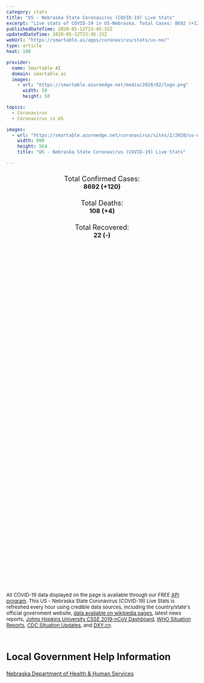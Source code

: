 ```yaml
---
category: stats
title: "US - Nebraska State Coronavirus (COVID-19) Live Stats"
excerpt: "Live stats of COVID-19 in US-Nebraska. Total Cases: 8692 (+120), Deaths: 108 (+4), Recoveries: 22(-)."
publishedDateTime: 2020-05-12T23:45:15Z
updatedDateTime: 2020-05-12T23:45:15Z
webUrl: "https://smartable.ai/apps/coronavirus/stats/us-ne/"
type: article
heat: 100

provider:
  name: Smartable AI
  domain: smartable.ai
  images:
    - url: "https://smartable.azureedge.net/media/2020/02/logo.png"
      width: 50
      height: 50

topics:
  - Coronavirus
  - Coronavirus in US

images:
  - url: "https://smartable.azureedge.net/coronavirus/sites/2/2020/us-ne.jpg"
    width: 900
    height: 564
    title: "US - Nebraska State Coronavirus (COVID-19) Live Stats"

---
```

<div class="total-stats" style="text-align: center;">
    <h3>
	    <div style="font-size: 18px; font-weight: 400;">Total Confirmed Cases:</div>
	    8692 (<span class='red'>+120</span>)
    </h3>
    <h3>
	    <div style="font-size: 18px; font-weight: 400;">Total Deaths:</div>
	    108 (<span class='red'>+4</span>)
    </h3>
    <h3>
	    <div style="font-size: 18px; font-weight: 400;">Total Recovered:</div>
	    22 (-)
    </h3>
</div>

<script type="text/javascript" src="https://www.gstatic.com/charts/loader.js"></script>

<div id="time_series_chart" style="width: 100%; height: 400px;"></div>
<script type="text/javascript">
  google.charts.load('current', {'packages':['corechart']});
  google.charts.setOnLoadCallback(drawChart);
  function drawChart() {
    var data = google.visualization.arrayToDataTable([
      ['Date', 'Total Cases', 'Total Deaths', 'Total Recovered'],
      ['1/22/2020', 0, 0, 0],['1/23/2020', 0, 0, 0],['1/24/2020', 0, 0, 0],['1/25/2020', 0, 0, 0],['1/26/2020', 0, 0, 0],['1/27/2020', 0, 0, 0],['1/28/2020', 0, 0, 0],['1/29/2020', 0, 0, 0],['1/30/2020', 0, 0, 0],['1/31/2020', 0, 0, 0],['2/1/2020', 0, 0, 0],['2/2/2020', 0, 0, 0],['2/3/2020', 0, 0, 0],['2/4/2020', 0, 0, 0],['2/5/2020', 0, 0, 0],['2/6/2020', 0, 0, 0],['2/7/2020', 0, 0, 0],['2/8/2020', 0, 0, 0],['2/9/2020', 0, 0, 0],['2/10/2020', 0, 0, 0],['2/11/2020', 0, 0, 0],['2/12/2020', 0, 0, 0],['2/13/2020', 0, 0, 0],['2/14/2020', 0, 0, 0],['2/15/2020', 0, 0, 0],['2/16/2020', 0, 0, 0],['2/17/2020', 0, 0, 0],['2/18/2020', 0, 0, 0],['2/19/2020', 0, 0, 0],['2/20/2020', 0, 0, 0],['2/21/2020', 0, 0, 0],['2/22/2020', 0, 0, 0],['2/23/2020', 0, 0, 0],['2/24/2020', 0, 0, 0],['2/25/2020', 0, 0, 0],['2/26/2020', 0, 0, 0],['2/27/2020', 0, 0, 0],['2/28/2020', 0, 0, 0],['2/29/2020', 0, 0, 0],['3/1/2020', 0, 0, 0],['3/2/2020', 0, 0, 0],['3/3/2020', 0, 0, 0],['3/4/2020', 0, 0, 0],['3/5/2020', 0, 0, 0],['3/6/2020', 1, 0, 0],['3/7/2020', 1, 0, 0],['3/8/2020', 1, 0, 0],['3/9/2020', 3, 0, 0],['3/10/2020', 3, 0, 0],['3/11/2020', 5, 0, 0],['3/12/2020', 11, 0, 0],['3/13/2020', 14, 0, 0],['3/14/2020', 17, 0, 0],['3/15/2020', 18, 0, 0],['3/16/2020', 18, 0, 0],['3/17/2020', 24, 0, 0],['3/18/2020', 29, 0, 0],['3/19/2020', 32, 0, 0],['3/20/2020', 38, 0, 0],['3/21/2020', 51, 0, 0],['3/22/2020', 51, 0, 0],['3/23/2020', 66, 0, 0],['3/24/2020', 71, 0, 0],['3/25/2020', 74, 0, 0],['3/26/2020', 82, 0, 0],['3/27/2020', 90, 2, 0],['3/28/2020', 108, 2, 0],['3/29/2020', 120, 2, 0],['3/30/2020', 154, 3, 0],['3/31/2020', 178, 4, 0],['4/1/2020', 215, 4, 0],['4/2/2020', 255, 6, 0],['4/3/2020', 280, 6, 0],['4/4/2020', 323, 8, 0],['4/5/2020', 364, 8, 0],['4/6/2020', 418, 9, 0],['4/7/2020', 478, 10, 0],['4/8/2020', 519, 12, 0],['4/9/2020', 577, 15, 0],['4/10/2020', 647, 17, 0],['4/11/2020', 704, 17, 0],['4/12/2020', 814, 17, 0],['4/13/2020', 853, 18, 0],['4/14/2020', 901, 20, 0],['4/15/2020', 952, 21, 0],['4/16/2020', 1066, 24, 0],['4/17/2020', 1138, 24, 0],['4/18/2020', 1287, 28, 0],['4/19/2020', 1474, 28, 0],['4/20/2020', 1648, 33, 0],['4/21/2020', 1722, 33, 0],['4/22/2020', 1813, 38, 0],['4/23/2020', 2202, 47, 0],['4/24/2020', 2271, 56, 0],['4/25/2020', 2732, 53, 22],['4/26/2020', 3095, 56, 22],['4/27/2020', 3358, 57, 22],['4/28/2020', 3515, 57, 22],['4/29/2020', 3865, 68, 22],['4/30/2020', 4281, 75, 22],['5/1/2020', 4793, 75, 22],['5/2/2020', 5330, 78, 22],['5/3/2020', 5679, 81, 22],['5/4/2020', 6107, 86, 22],['5/5/2020', 6438, 84, 22],['5/6/2020', 6771, 88, 22],['5/7/2020', 7190, 92, 22],['5/8/2020', 7831, 97, 22],['5/9/2020', 8234, 98, 22],['5/10/2020', 8315, 104, 22],['5/11/2020', 8572, 104, 22],['5/12/2020', 8692, 108, 22],
    ]);
    var options = {
      curveType: 'none',
      chartArea: {'width': '80%', 'height': '80%'},
      legend: { position: 'top' },
      lineWidth: 5,
      colors: ['#f60109', '#444444', '#81B71F']
    };
    var chart = new google.visualization.LineChart(document.getElementById('time_series_chart'));
    chart.draw(data, options);
  }
</script>

<div id="geo_chart" style="width: 100%; height: 500px;"></div>
<script type="text/javascript">
  google.charts.load('current', {
    'packages':['geochart'],
    'mapsApiKey': 'AIzaSyDk1HhVhLaveyKrUhhHZ5YwzIpEcbdal6U'
  });
  google.charts.setOnLoadCallback(drawRegionsMap);
  function drawRegionsMap() {
    var data = google.visualization.arrayToDataTable([
      ['LATITUDE', 'LONGITUDE', 'DESCRIPTION', 'Total Cases', 'Total Deaths'],
      [40.4377, -98.4409, "Adams", 227, 7],[40.9276, -99.3901, "Buffalo", 121, 1],[40.8691, -96.14, "Cass", 11, 0],[40.7065, -100.2155, "Dawson", 712, 5],[41.416, -96.5021, "Dodge", 165, 0],[41.3148, -96.1951, "Douglas", 1649, 23],[40.2849, -96.534, "Gage", 41, 3],[40.5733, -99.7409, "Gosper", 12, 0],[41.0046, -98.6007, "Hall", 1338, 35],[40.4981, -98.9671, "Kearney", 7, 0],[42.6712, -97.8722, "Knox", 6, 0],[40.6818, -96.5039, "Lancaster", 647, 2],[40.7539, -100.7319, "Lincoln", 40, 2],[42.0328, -97.4209, "Madison", 265, 4],[40.4787, -95.7313, "Nemaha", 1, 0],[41.7004, -97.6938, "Platte", 373, 0],[41.0718, -95.9255, "Sarpy", 248, 1],[41.2665, -96.7209, "Saunders", 12, 1],[41.9641, -103.9247, "Scotts Bluff", 44, 0],[41.4747, -96.2037, "Washington", 23, 1],[40.7795, -97.8114, "York", 25, 0],[42.3377, -97.9718, "Antelope", 6, 0],[41.2342, -103.4867, "Kimball", 10, 0],[41.8378, -96.7062, "Cuming", 15, 0],[40.8812, -97.8875, "Hamilton", 53, 9],[40.6762, -95.8613, "Otoe", 3, 0],[41.4367, -97.2152, "Colfax", 419, 1],[41.1667, -98.1389, "Merrick", 23, 0],[42.923, -101.6997, "Cherry", 1, 0],[40.5104, -96.1617, "Johnson", 5, 0],[40.7782, -97.2825, "Seward", 17, 1],[40.5263, -99.6324, "Phelps", 11, 0],[41.4082, -102.9708, "Cheyenne", 8, 0],[41.2863, -99.3824, "Custer", 33, 4],[41.9471, -97.2172, "Stanton", 12, 0],[41.936, -96.4717, "Burt", 6, 0],[41.116, -97.5911, "Polk", 10, 0],[40.0864, -98.5222, "Webster", 5, 0],[40.0966, -98.9514, "Franklin", 6, 0],[42.4555, -97.4698, "Cedar", 6, 0],[40.3548, -98.1392, "Clay", 14, 0],[42.2758, -97.1909, "Wayne", 2, 0],[42.2747, -97.6651, "Pierce", 2, 0],[42.4507, -96.579, "Dakota", 1452, 7],[40.4809, -96.9646, "Saline", 367, 0],[41.6639, -103.0962, "Morrill", 9, 0],[42.3213, -103.0753, "Box Butte", 1, 0],[41.2156, -98.628, "Howard", 22, 0],[41.4709, -98.0677, "Nance", 4, 0],[41.1983, -97.2974, "Butler", 22, 0],[40.2046, -100.6213, "Red Willow", 5, 0],[40.2776, -99.7763, "Furnas", 4, 0],[42.0574, -96.5128, "Thurston", 13, 0],[42.2665, -96.8632, "Dixon", 24, 0],[40.4149, -97.5871, "Fillmore", 3, 1],[41.5484, -98.5305, "Greeley", 2, 0],[41.1562, -99.1532, "Sherman", 2, 0],[41.9251335, -99.456155, "Loup", 1, 0],[41.5680276, -101.6157773, "Arthur", 1, 0],[42.6551733, -103.0817903, "Dawes", 2, 0],[40.1680732, -97.179026, "Jefferson", 5, 0],[41.4936253, -98.9245343, "Valley", 1, 0],[40.5744778, -100.3497895, "Frontier", 1, 0],[40.1844599, -101.0711758, "Hitchcock", 1, 0],[41.9368476, -101.0711758, "Hooker", 1, 0],[41.1815863, -101.5248055, "Keith", 2, 0],[42.3803308, -98.6600586, "Holt", 1, 0],[41.7172326, -98.0465185, "Boone", 2, 0],[41.6222686, -101.0711758, "McPherson", 10, 0],[41.9882143, -100.5296115, "Thomas", 1, 0],
    ]);
    var options = {
      backgroundColor: {fill:'transparent',stroke:'#FFF' ,strokeWidth:0 }, 
      displayMode: 'markers',
      region: 'US-NE', 
      resolution: 'metros',
      colorAxis: {colors: ['#F27D81', '#f60109']},
      sizeAxis: {minSize:3,  maxSize:12},
    };
    var chart = new google.visualization.GeoChart(document.getElementById('geo_chart'));
    chart.draw(data, options);
  };
</script>

<div id="geo_table"></div>
<script type="text/javascript">
  google.charts.load('current', {'packages':['table']});
  google.charts.setOnLoadCallback(drawTable);
  function drawTable() {
    var data = new google.visualization.DataTable();
    data.addColumn('string', 'Location');
    data.addColumn('number', 'Total Cases');
    data.addColumn('number', 'New Cases');
    data.addColumn('number', 'Active Cases');
    data.addColumn('number', 'Total Deaths');
    data.addColumn('number', 'New Deaths');
    data.addColumn('number', 'Total Recovered');
    data.addRows([
      [{v:"Adams", f:"Adams"}, 227, 0, 220, 7, 1, 0],[{v:"Buffalo", f:"Buffalo"}, 121, 0, 120, 1, 0, 0],[{v:"Cass", f:"Cass"}, 11, 0, 11, 0, 0, 0],[{v:"Dawson", f:"Dawson"}, 712, 0, 707, 5, 0, 0],[{v:"Dodge", f:"Dodge"}, 165, 8, 165, 0, 0, 0],[{v:"Douglas", f:"Douglas"}, 1649, 33, 1626, 23, 0, 0],[{v:"Gage", f:"Gage"}, 41, 0, 38, 3, 0, 0],[{v:"Gosper", f:"Gosper"}, 12, 0, 12, 0, 0, 0],[{v:"Hall", f:"Hall"}, 1338, 6, 1303, 35, 1, 0],[{v:"Kearney", f:"Kearney"}, 7, 0, 7, 0, 0, 0],[{v:"Knox", f:"Knox"}, 6, 0, 6, 0, 0, 0],[{v:"Lancaster", f:"Lancaster"}, 647, 13, 645, 2, 0, 0],[{v:"Lincoln", f:"Lincoln"}, 40, 0, 38, 2, 0, 0],[{v:"Madison", f:"Madison"}, 265, 8, 261, 4, 0, 0],[{v:"Nemaha", f:"Nemaha"}, 1, 0, 1, 0, 0, 0],[{v:"Platte", f:"Platte"}, 373, 0, 373, 0, 0, 0],[{v:"Sarpy", f:"Sarpy"}, 248, 0, 247, 1, 0, 0],[{v:"Saunders", f:"Saunders"}, 12, 1, 11, 1, 0, 0],[{v:"Scotts Bluff", f:"Scotts Bluff"}, 44, 0, 44, 0, 0, 0],[{v:"Washington", f:"Washington"}, 23, 0, 22, 1, 0, 0],[{v:"York", f:"York"}, 25, 0, 25, 0, 0, 0],[{v:"Antelope", f:"Antelope"}, 6, 0, 6, 0, 0, 0],[{v:"Kimball", f:"Kimball"}, 10, 0, 10, 0, 0, 0],[{v:"Cuming", f:"Cuming"}, 15, 1, 15, 0, 0, 0],[{v:"Hamilton", f:"Hamilton"}, 53, 1, 44, 9, 0, 0],[{v:"Otoe", f:"Otoe"}, 3, 0, 3, 0, 0, 0],[{v:"Colfax", f:"Colfax"}, 419, 0, 418, 1, 0, 0],[{v:"Merrick", f:"Merrick"}, 23, 0, 23, 0, 0, 0],[{v:"Cherry", f:"Cherry"}, 1, 0, 1, 0, 0, 0],[{v:"Johnson", f:"Johnson"}, 5, 0, 5, 0, 0, 0],[{v:"Seward", f:"Seward"}, 17, 0, 16, 1, 0, 0],[{v:"Phelps", f:"Phelps"}, 11, 0, 11, 0, 0, 0],[{v:"Cheyenne", f:"Cheyenne"}, 8, 0, 8, 0, 0, 0],[{v:"Custer", f:"Custer"}, 33, 0, 29, 4, 0, 0],[{v:"Stanton", f:"Stanton"}, 12, 0, 12, 0, 0, 0],[{v:"Burt", f:"Burt"}, 6, 0, 6, 0, 0, 0],[{v:"Polk", f:"Polk"}, 10, 0, 10, 0, 0, 0],[{v:"Webster", f:"Webster"}, 5, 0, 5, 0, 0, 0],[{v:"Franklin", f:"Franklin"}, 6, 0, 6, 0, 0, 0],[{v:"Cedar", f:"Cedar"}, 6, 0, 6, 0, 0, 0],[{v:"Clay", f:"Clay"}, 14, 0, 14, 0, 0, 0],[{v:"Wayne", f:"Wayne"}, 2, 0, 2, 0, 0, 0],[{v:"Pierce", f:"Pierce"}, 2, 0, 2, 0, 0, 0],[{v:"Dakota", f:"Dakota"}, 1452, 45, 1445, 7, 2, 0],[{v:"Saline", f:"Saline"}, 367, 0, 367, 0, 0, 0],[{v:"Morrill", f:"Morrill"}, 9, 0, 9, 0, 0, 0],[{v:"Box Butte", f:"Box Butte"}, 1, 0, 1, 0, 0, 0],[{v:"Howard", f:"Howard"}, 22, 0, 22, 0, 0, 0],[{v:"Nance", f:"Nance"}, 4, 0, 4, 0, 0, 0],[{v:"Butler", f:"Butler"}, 22, 0, 22, 0, 0, 0],[{v:"Red Willow", f:"Red Willow"}, 5, 0, 5, 0, 0, 0],[{v:"Furnas", f:"Furnas"}, 4, 0, 4, 0, 0, 0],[{v:"Thurston", f:"Thurston"}, 13, 0, 13, 0, 0, 0],[{v:"Dixon", f:"Dixon"}, 24, 0, 24, 0, 0, 0],[{v:"Fillmore", f:"Fillmore"}, 3, 0, 2, 1, 0, 0],[{v:"Greeley", f:"Greeley"}, 2, 0, 2, 0, 0, 0],[{v:"Sherman", f:"Sherman"}, 2, 0, 2, 0, 0, 0],[{v:"Loup", f:"Loup"}, 1, 0, 1, 0, 0, 0],[{v:"Arthur", f:"Arthur"}, 1, 0, 1, 0, 0, 0],[{v:"Dawes", f:"Dawes"}, 2, 0, 2, 0, 0, 0],[{v:"Jefferson", f:"Jefferson"}, 5, 0, 5, 0, 0, 0],[{v:"Valley", f:"Valley"}, 1, 0, 1, 0, 0, 0],[{v:"Frontier", f:"Frontier"}, 1, 0, 1, 0, 0, 0],[{v:"Hitchcock", f:"Hitchcock"}, 1, 0, 1, 0, 0, 0],[{v:"Hooker", f:"Hooker"}, 1, 0, 1, 0, 0, 0],[{v:"Keith", f:"Keith"}, 2, 0, 2, 0, 0, 0],[{v:"Holt", f:"Holt"}, 1, 0, 1, 0, 0, 0],[{v:"Boone", f:"Boone"}, 2, 0, 2, 0, 0, 0],[{v:"McPherson", f:"McPherson"}, 10, 0, 10, 0, 0, 0],[{v:"Thomas", f:"Thomas"}, 1, 0, 1, 0, 0, 0],
    ]);
    data.setProperty(0, 0, 'style', 'min-width:100px');
    var table = new google.visualization.Table(document.getElementById('geo_table'));
    table.draw(data, {allowHtml: true, sortColumn: 2, sortAscending: false, width: '660px', height: '100%'});
  }
</script>

<span style="font-size: 13px">All COVID-19 data displayed on the page is available through our FREE <a href="https://developer.smartable.ai">API program</a>. This US - Nebraska State Coronavirus (COVID-19) Live Stats is refreshed every hour using credible data sources, including the country/state's official government website, <a href="https://en.wikipedia.org/wiki/2019%E2%80%9320_coronavirus_pandemic" target="_blank">data available on wikipedia pages</a>, latest news reports, <a href="https://systems.jhu.edu/research/public-health/ncov/" target="_blank">Johns Hopkins University CSSE 2019-nCoV Dashboard</a>, <a href="https://www.who.int/emergencies/diseases/novel-coronavirus-2019/situation-reports" target="_blank">WHO Situation Reports</a>, <a href="https://www.cdc.gov/coronavirus/2019-ncov/index.html" target="_blank">CDC Situation Updates</a>, and <a href="https://ncov.dxy.cn/ncovh5/view/pneumonia" target="_blank">DXY.cn</a>.</span>

<h2 id="news" class="center" style="margin-top: 60px; font-size: 25px;">Local Government Help Information</h2>
<div class="info center">
<a href="http://dhhs.ne.gov/Pages/Coronavirus.aspx" target="_blank">Nebraska Department of Health & Human Services</a>
</div>

